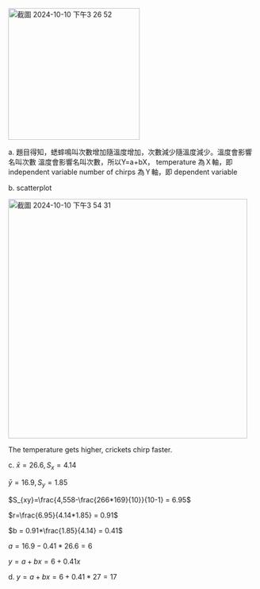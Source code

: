 <img width="265" alt="截圖 2024-10-10 下午3 26 52" src="https://github.com/user-attachments/assets/608819df-14a8-4db0-ac25-9f4fabe9a582">

a.  題目得知，蟋蟀鳴叫次數增加隨溫度增加，次數減少隨溫度減少。溫度會影響名叫次數
    溫度會影響名叫次數，所以Y=a+bX，
    temperature 為Ｘ軸，即 independent variable 
    number of chirps 為Ｙ軸，即 dependent variable  

b.  scatterplot 

<img width="482" alt="截圖 2024-10-10 下午3 54 31" src="https://github.com/user-attachments/assets/44d27f0f-0492-4423-96eb-5fdebd987b0e">

The temperature gets higher, crickets chirp faster.

c. $\bar{x}= 26.6, S_{x} = 4.14$

   $\bar{y}= 16.9, S_{y} = 1.85$
   
   $S_{xy}=\frac{4,558-\frac{266*169}{10}}{10-1} = 6.95$

   $r=\frac{6.95}{4.14*1.85} = 0.91$

   $b = 0.91*\frac{1.85}{4.14} = 0.41$

   $a = 16.9 - 0.41*26.6 = 6$

   $y = a + bx = 6 + 0.41x$
   
d. $y = a + bx = 6 + 0.41* 27 = 17$
